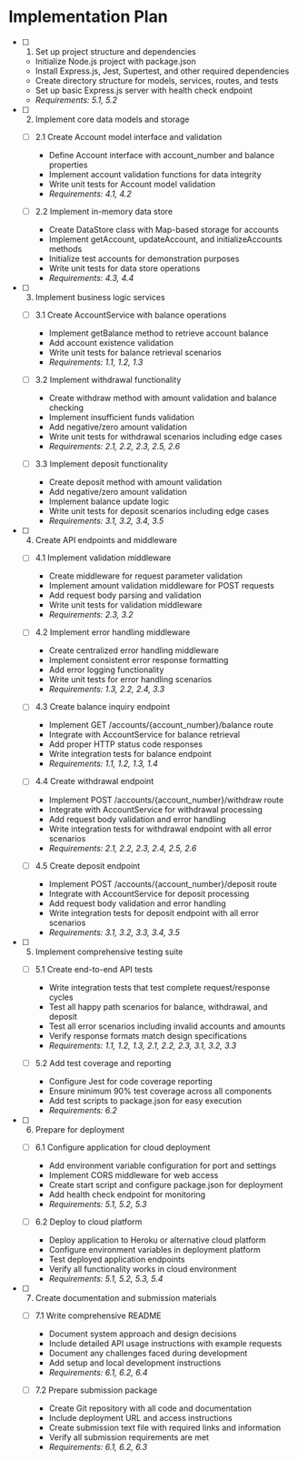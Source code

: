 # Implementation Plan

- [ ] 1. Set up project structure and dependencies
  - Initialize Node.js project with package.json
  - Install Express.js, Jest, Supertest, and other required dependencies
  - Create directory structure for models, services, routes, and tests
  - Set up basic Express.js server with health check endpoint
  - _Requirements: 5.1, 5.2_

- [ ] 2. Implement core data models and storage
  - [ ] 2.1 Create Account model interface and validation
    - Define Account interface with account_number and balance properties
    - Implement account validation functions for data integrity
    - Write unit tests for Account model validation
    - _Requirements: 4.1, 4.2_

  - [ ] 2.2 Implement in-memory data store
    - Create DataStore class with Map-based storage for accounts
    - Implement getAccount, updateAccount, and initializeAccounts methods
    - Initialize test accounts for demonstration purposes
    - Write unit tests for data store operations
    - _Requirements: 4.3, 4.4_

- [ ] 3. Implement business logic services
  - [ ] 3.1 Create AccountService with balance operations
    - Implement getBalance method to retrieve account balance
    - Add account existence validation
    - Write unit tests for balance retrieval scenarios
    - _Requirements: 1.1, 1.2, 1.3_

  - [ ] 3.2 Implement withdrawal functionality
    - Create withdraw method with amount validation and balance checking
    - Implement insufficient funds validation
    - Add negative/zero amount validation
    - Write unit tests for withdrawal scenarios including edge cases
    - _Requirements: 2.1, 2.2, 2.3, 2.5, 2.6_

  - [ ] 3.3 Implement deposit functionality
    - Create deposit method with amount validation
    - Add negative/zero amount validation
    - Implement balance update logic
    - Write unit tests for deposit scenarios including edge cases
    - _Requirements: 3.1, 3.2, 3.4, 3.5_

- [ ] 4. Create API endpoints and middleware
  - [ ] 4.1 Implement validation middleware
    - Create middleware for request parameter validation
    - Implement amount validation middleware for POST requests
    - Add request body parsing and validation
    - Write unit tests for validation middleware
    - _Requirements: 2.3, 3.2_

  - [ ] 4.2 Implement error handling middleware
    - Create centralized error handling middleware
    - Implement consistent error response formatting
    - Add error logging functionality
    - Write unit tests for error handling scenarios
    - _Requirements: 1.3, 2.2, 2.4, 3.3_

  - [ ] 4.3 Create balance inquiry endpoint
    - Implement GET /accounts/{account_number}/balance route
    - Integrate with AccountService for balance retrieval
    - Add proper HTTP status code responses
    - Write integration tests for balance endpoint
    - _Requirements: 1.1, 1.2, 1.3, 1.4_

  - [ ] 4.4 Create withdrawal endpoint
    - Implement POST /accounts/{account_number}/withdraw route
    - Integrate with AccountService for withdrawal processing
    - Add request body validation and error handling
    - Write integration tests for withdrawal endpoint with all error scenarios
    - _Requirements: 2.1, 2.2, 2.3, 2.4, 2.5, 2.6_

  - [ ] 4.5 Create deposit endpoint
    - Implement POST /accounts/{account_number}/deposit route
    - Integrate with AccountService for deposit processing
    - Add request body validation and error handling
    - Write integration tests for deposit endpoint with all error scenarios
    - _Requirements: 3.1, 3.2, 3.3, 3.4, 3.5_

- [ ] 5. Implement comprehensive testing suite
  - [ ] 5.1 Create end-to-end API tests
    - Write integration tests that test complete request/response cycles
    - Test all happy path scenarios for balance, withdrawal, and deposit
    - Test all error scenarios including invalid accounts and amounts
    - Verify response formats match design specifications
    - _Requirements: 1.1, 1.2, 1.3, 2.1, 2.2, 2.3, 3.1, 3.2, 3.3_

  - [ ] 5.2 Add test coverage and reporting
    - Configure Jest for code coverage reporting
    - Ensure minimum 90% test coverage across all components
    - Add test scripts to package.json for easy execution
    - _Requirements: 6.2_

- [ ] 6. Prepare for deployment
  - [ ] 6.1 Configure application for cloud deployment
    - Add environment variable configuration for port and settings
    - Implement CORS middleware for web access
    - Create start script and configure package.json for deployment
    - Add health check endpoint for monitoring
    - _Requirements: 5.1, 5.2, 5.3_

  - [ ] 6.2 Deploy to cloud platform
    - Deploy application to Heroku or alternative cloud platform
    - Configure environment variables in deployment platform
    - Test deployed application endpoints
    - Verify all functionality works in cloud environment
    - _Requirements: 5.1, 5.2, 5.3, 5.4_

- [ ] 7. Create documentation and submission materials
  - [ ] 7.1 Write comprehensive README
    - Document system approach and design decisions
    - Include detailed API usage instructions with example requests
    - Document any challenges faced during development
    - Add setup and local development instructions
    - _Requirements: 6.1, 6.2, 6.4_

  - [ ] 7.2 Prepare submission package
    - Create Git repository with all code and documentation
    - Include deployment URL and access instructions
    - Create submission text file with required links and information
    - Verify all submission requirements are met
    - _Requirements: 6.1, 6.2, 6.3_